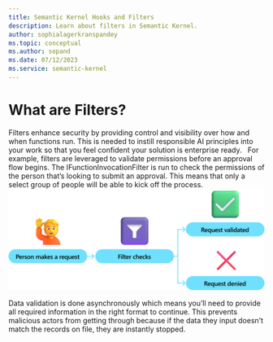 ```yaml
---
title: Semantic Kernel Hooks and Filters
description: Learn about filters in Semantic Kernel.
author: sophialagerkranspandey
ms.topic: conceptual
ms.author: sopand
ms.date: 07/12/2023
ms.service: semantic-kernel
---
```


# What are Filters?

Filters enhance security by providing control and visibility over how and when functions run. This is needed to instill responsible AI principles into your work so that you feel confident your solution is enterprise ready.
 
For example, filters are leveraged to validate permissions before an approval flow begins. The IFunctionInvocationFilter is run to check the permissions of the person that’s looking to submit an approval. This means that only a select group of people will be able to kick off the process.
 
 ![Semantic Kernel Filters](../media/WhatAreFilters.png)

Data validation is done asynchronously which means you’ll need to provide all required information in the right format to continue. This prevents malicious actors from getting through because if the data they input doesn’t match the records on file, they are instantly stopped.
